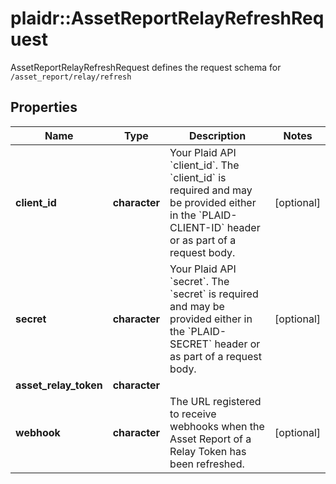 # plaidr::AssetReportRelayRefreshRequest

AssetReportRelayRefreshRequest defines the request schema for `/asset_report/relay/refresh`

## Properties
Name | Type | Description | Notes
------------ | ------------- | ------------- | -------------
**client_id** | **character** | Your Plaid API &#x60;client_id&#x60;. The &#x60;client_id&#x60; is required and may be provided either in the &#x60;PLAID-CLIENT-ID&#x60; header or as part of a request body. | [optional] 
**secret** | **character** | Your Plaid API &#x60;secret&#x60;. The &#x60;secret&#x60; is required and may be provided either in the &#x60;PLAID-SECRET&#x60; header or as part of a request body. | [optional] 
**asset_relay_token** | **character** |  | 
**webhook** | **character** | The URL registered to receive webhooks when the Asset Report of a Relay Token has been refreshed. | [optional] 



